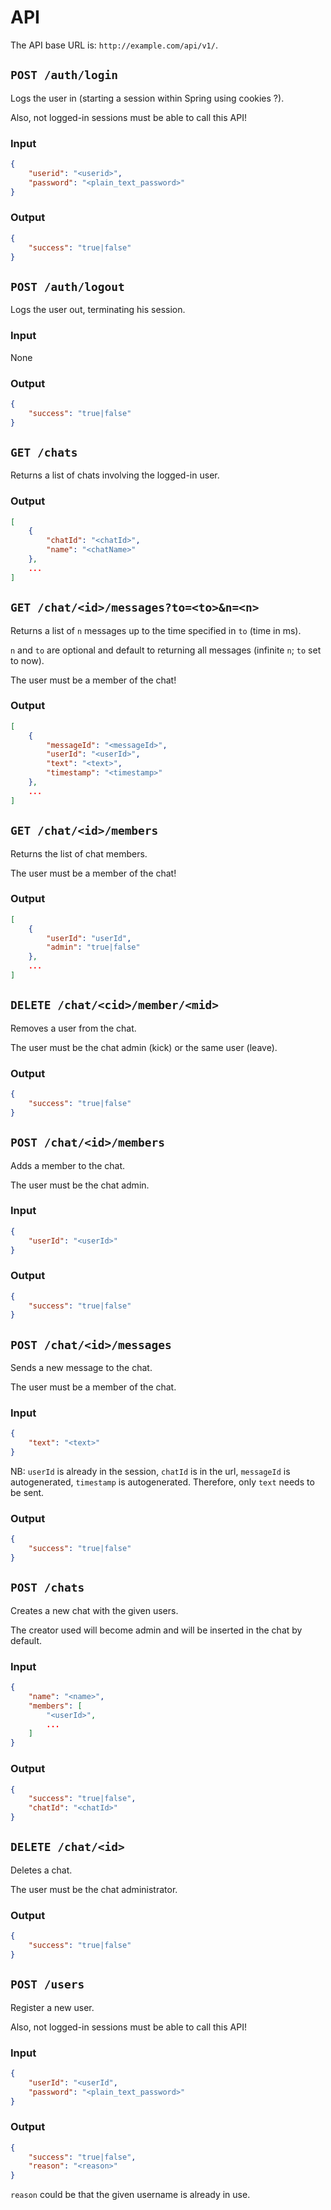 # API
The API base URL is: `http://example.com/api/v1/`.

## `POST /auth/login`
Logs the user in (starting a session within Spring using cookies ?).

Also, not logged-in sessions must be able to call this API!

### Input
```json
{
    "userid": "<userid>",
    "password": "<plain_text_password>"
}
```

### Output
```json
{
    "success": "true|false"
}
```

## `POST /auth/logout`
Logs the user out, terminating his session.

### Input
None

### Output
```json
{
    "success": "true|false"
}
```

## `GET /chats`
Returns a list of chats involving the logged-in user.

### Output
```json
[
    {
        "chatId": "<chatId>",
        "name": "<chatName>"
    },
    ...
]
```

## `GET /chat/<id>/messages?to=<to>&n=<n>`
Returns a list of `n` messages up to the time specified in `to` (time in ms).

`n` and `to` are optional and default to returning all messages (infinite `n`;
`to` set to now).

The user must be a member of the chat!

### Output
```json
[
    {
        "messageId": "<messageId>",
        "userId": "<userId>",
        "text": "<text>",
        "timestamp": "<timestamp>"
    },
    ...
]
```

## `GET /chat/<id>/members`
Returns the list of chat members.

The user must be a member of the chat!

### Output
```json
[
    {
        "userId": "userId",
        "admin": "true|false"
    },
    ...
]
```
## `DELETE /chat/<cid>/member/<mid>`
Removes a user from the chat.

The user must be the chat admin (kick) or the same user (leave).

### Output
```json
{
    "success": "true|false"
}
```

## `POST /chat/<id>/members`
Adds a member to the chat.

The user must be the chat admin.

### Input
```json
{
    "userId": "<userId>"
}
```

### Output 
```json
{
    "success": "true|false"
}
```

## `POST /chat/<id>/messages`
Sends a new message to the chat.

The user must be a member of the chat.

### Input
```json
{
    "text": "<text>"
}
```
NB: `userId` is already in the session, `chatId` is in the url, `messageId` is 
autogenerated, `timestamp` is autogenerated. Therefore, only `text` needs to be 
sent.

### Output
```json
{
    "success": "true|false"
}
```

## `POST /chats`
Creates a new chat with the given users.

The creator used will become admin and will be inserted in the chat by default.

### Input
```json
{
    "name": "<name>",
    "members": [
        "<userId>",
        ...
    ]
}
```

### Output
```json
{
    "success": "true|false",
    "chatId": "<chatId>"
}
```

## `DELETE /chat/<id>`
Deletes a chat.

The user must be the chat administrator.

### Output
```json
{
    "success": "true|false"
}
```

## `POST /users`
Register a new user.

Also, not logged-in sessions must be able to call this API!

### Input
```json
{
    "userId": "<userId",
    "password": "<plain_text_password>"
}
```

### Output
```json
{
    "success": "true|false",
    "reason": "<reason>"
}
```
`reason` could be that the given username is already in use.


